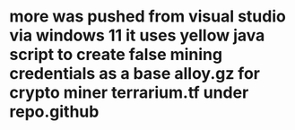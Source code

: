 # more was pushed from visual studio via windows 11 it uses yellow java script to create false mining credentials as a base alloy.gz for crypto miner terrarium.tf under repo.github
